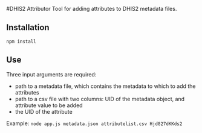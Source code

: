 #DHIS2 Attributor
Tool for adding attributes to DHIS2 metadata files.

## Installation
`npm install`

## Use
Three input arguments are required:

- path to a metadata file, which contains the metadata to which to add the attributes
- path to a csv file with two columns: UID of the metadata object, and attribute value to be added
- the UID of the attribute

Example:
`node app.js metadata.json attributelist.csv Hjd827dKKds2`
